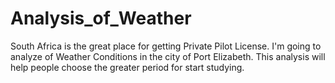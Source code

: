 # Analysis_of_Weather
South Africa is the great place for getting Private Pilot License. I'm going to analyze of Weather Conditions in the city of Port Elizabeth. This analysis will help people choose the greater period for start studying.
